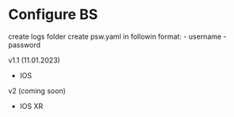 # Configure BS

create logs folder
create psw.yaml in followin format:
 \- username
 \- password


v1.1 (11.01.2023)
 - IOS

v2 (coming soon)
 - IOS XR

